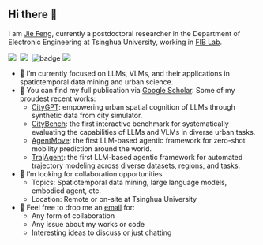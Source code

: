 ## Hi there 👋

I am [Jie Feng](https://vonfeng.github.io/), currently a postdoctoral researcher in the Department of Electronic Engineering at Tsinghua University, working in [FIB Lab](https://github.com/tsinghua-fib-lab). 

<a href='https://vonfeng.github.io/'><img src='https://img.shields.io/badge/Home-Page-green' /></a>&nbsp;
<a href='https://scholar.google.com/citations?hl=en&user=uvLx-GAAAAAJ'><img src='https://img.shields.io/badge/Google-Scholar-blue' /></a>&nbsp;
![badge](https://img.shields.io/endpoint?url=https://gist.githubusercontent.com/vonfeng/23831578b7424235b195fc46caa8a70b/raw/test.json)
<img src='https://img.shields.io/github/followers/vonfeng?color=green&style=social' />

- 🔭 I’m currently focused on LLMs, VLMs, and their applications in spatiotemporal data mining and urban science.
- 🌱 You can find my full publication via [Google Scholar](https://scholar.google.com/citations?hl=en&user=uvLx-GAAAAAJ). Some of my proudest recent works:
  - [CityGPT](https://github.com/tsinghua-fib-lab/CityGPT): empowering urban spatial cognition of LLMs through synthetic data from city simulator.
  - [CityBench](https://github.com/tsinghua-fib-lab/CityBench): the first interactive benchmark for systematically evaluating the capabilities of LLMs and VLMs in diverse urban tasks.
  - [AgentMove](https://github.com/tsinghua-fib-lab/AgentMove): the first LLM-based agentic framework for zero-shot mobility prediction around the world.
  - [TrajAgent](https://github.com/tsinghua-fib-lab/TrajAgent): the first LLM-based agentic framework for automated trajectory modeling across diverse datasets, regions, and tasks.
- 👯 I’m looking for collaboration opportunities
  - Topics: Spatiotemporal data mining, large language models, embodied agent, etc.
  - Location: Remote or on-site at Tsinghua University
- 💬 Feel free to drop me an [email](fengj12ee@hotmail.com) for:
  * Any form of collaboration
  * Any issue about my works or code
  * Interesting ideas to discuss or just chatting

<!--
**vonfeng/vonfeng** is a ✨ _special_ ✨ repository because its `README.md` (this file) appears on your GitHub profile.

Here are some ideas to get you started:

- 🔭 I’m currently working on ...
- 🌱 I’m currently learning ...
- 👯 I’m looking to collaborate on ...
- 🤔 I’m looking for help with ...
- 💬 Ask me about ...
- 📫 How to reach me: ...
- 😄 Pronouns: ...
- ⚡ Fun fact: ...
-->
